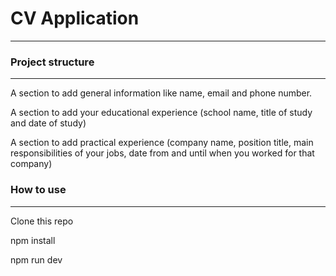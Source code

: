 <h1>CV Application</h1>
<hr>

<h3>Project structure</h3>
<hr>
<p>A section to add general information like name, email and phone number.</p>
<p>A section to add your educational experience (school name, title of study and date of study)</p>
<p>A section to add practical experience (company name, position title, main responsibilities of your jobs, date from and until when you worked for that company)</p>

<h3>How to use</h3>
<hr>
<p>Clone this repo</p>
<p>npm install</p>
<p>npm run dev</p>
